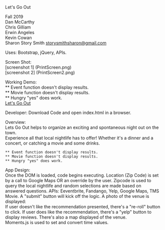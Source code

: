 Let's Go Out

Fall 2019  
Dan McCarthy  
Chris Gilliam  
Erwin Angeles  
Kevin Cowan  
Sharon Story Smith   storysmithsharon@gmail.com  

Uses: Bootstrap, jQuery, APIs.  

Screen Shot:  
    [screenshot 1] (PrintScreen.png)      
    [screenshot 2] (PrintScreen2.png)
     
Working Demo:  
    ** Event function doesn't display results.  
    ** Movie function doesn't display results.  
    ** Hungry "yes" does work.  
    [ Let's Go Out](https://sstorysmith.github.io/LetsGoOut/)  
    

Developer: Download Code and open index.html in a browser.  

Overview:  
    Lets Go Out helps to organize an exciting and spontaneous night out on the town.  
    Experience all that local nightlife has to offer! Whether it's a dinner and a concert, or   catching a movie and some drinks.   

    ** Event function doesn't display results.   
    ** Movie function doesn't display results.  
    ** Hungry "yes" does work.   
        
App Design:  
    Once the DOM is loaded, code begins executing. Location (Zip Code) is set by a call to Google Maps OR an override by the user. Zipcode is used to query the local nightlife and random selections are made based on answered questions. APIs: Eeventbrite, Fandango, Yelp, Google Maps, TMS Movie. A "submit" button will kick off the logic.
    A photo of the venue is displayed:  
        If user doesn't like the recommendation presented, there's a "re-roll" button to click.
        If user does like the recommendation, there's a "yelp" button to display reviews. There's also a map displayed of the venue.  
    Moments.js is used to set and convert time values.

    

  



